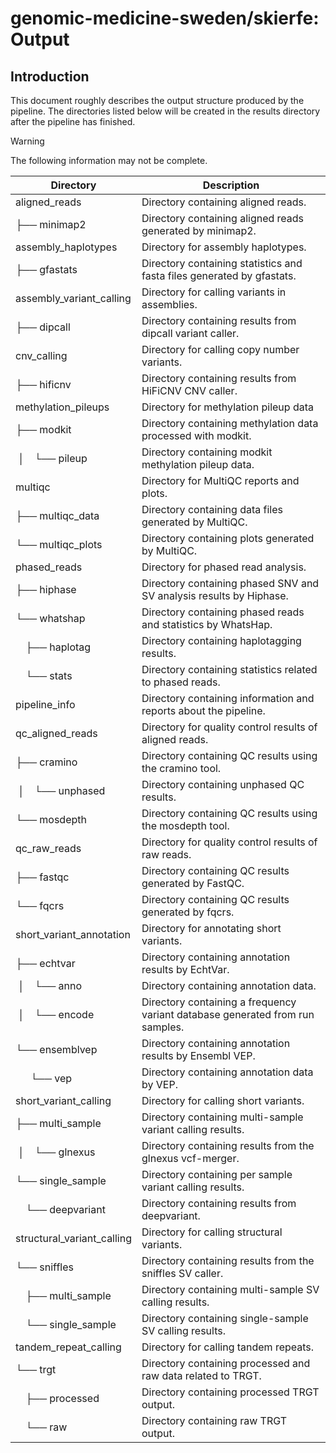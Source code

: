 # genomic-medicine-sweden/skierfe: Output

## Introduction

This document roughly describes the output structure produced by the pipeline. The directories listed below will be created in the results directory after the pipeline has finished. 

> [!WARNING]
> The following information may not be complete.

| Directory                  | Description                                                                   |
| -------------------------- | ----------------------------------------------------------------------------- |
| aligned_reads              | Directory containing aligned reads.                                           |
| ├── minimap2               | Directory containing aligned reads generated by minimap2.                     |
| assembly_haplotypes        | Directory for assembly haplotypes.                                            |
| ├── gfastats               | Directory containing statistics and fasta files generated by gfastats.        |
| assembly_variant_calling   | Directory for calling variants in assemblies.                                 |
| ├── dipcall                | Directory containing results from dipcall variant caller.                     |
| cnv_calling                | Directory for calling copy number variants.                                   |
| ├── hificnv                | Directory containing results from HiFiCNV CNV caller.                         |
| methylation_pileups        | Directory for methylation pileup data                                         |
| ├── modkit                 | Directory containing methylation data processed with modkit.                  |
| &nbsp;│&emsp;└── pileup    | Directory containing modkit methylation pileup data.                          |
| multiqc                    | Directory for MultiQC reports and plots.                                      |
| ├── multiqc_data           | Directory containing data files generated by MultiQC.                         |
| └── multiqc_plots          | Directory containing plots generated by MultiQC.                              |
| phased_reads               | Directory for phased read analysis.                                           |
| ├── hiphase                | Directory containing phased SNV and SV analysis results by Hiphase.           |
| └── whatshap               | Directory containing phased reads and statistics by WhatsHap.                 |
| &emsp;├── haplotag         | Directory containing haplotagging results.                                    |
| &emsp;└── stats            | Directory containing statistics related to phased reads.                      |
| pipeline_info              | Directory containing information and reports about the pipeline.              |
| qc_aligned_reads           | Directory for quality control results of aligned reads.                       |
| ├── cramino                | Directory containing QC results using the cramino tool.                       |
| &nbsp;│&emsp;└── unphased  | Directory containing unphased QC results.                                     |
| └── mosdepth               | Directory containing QC results using the mosdepth tool.                      |
| qc_raw_reads               | Directory for quality control results of raw reads.                           |
| ├── fastqc                 | Directory containing QC results generated by FastQC.                          |
| └── fqcrs                  | Directory containing QC results generated by fqcrs.                           |
| short_variant_annotation   | Directory for annotating short variants.                                      |
| ├── echtvar                | Directory containing annotation results by EchtVar.                           |
| &nbsp;│&emsp;└── anno      | Directory containing annotation data.                                         |
| &nbsp;│&emsp;└── encode    | Directory containing a frequency variant database generated from run samples. |
| └── ensemblvep             | Directory containing annotation results by Ensembl VEP.                       |
| &ensp;&emsp;└── vep        | Directory containing annotation data by VEP.                                  |
| short_variant_calling      | Directory for calling short variants.                                         |
| ├── multi_sample           | Directory containing multi-sample variant calling results.                    |
| &nbsp;│&emsp;└── glnexus   | Directory containing results from the glnexus vcf-merger.                     |
| └── single_sample          | Directory containing per sample variant calling results.                      |
| &emsp;└── deepvariant      | Directory containing results from deepvariant.                                |
| structural_variant_calling | Directory for calling structural variants.                                    |
| └── sniffles               | Directory containing results from the sniffles SV caller.                     |
| &emsp;├── multi_sample     | Directory containing multi-sample SV calling results.                         |
| &emsp;└── single_sample    | Directory containing single-sample SV calling results.                        |
| tandem_repeat_calling      | Directory for calling tandem repeats.                                         |
| └── trgt                   | Directory containing processed and raw data related to TRGT.                  |
| &emsp;├── processed        | Directory containing processed TRGT output.                                   |
| &emsp;└── raw              | Directory containing raw TRGT output.                                         |
